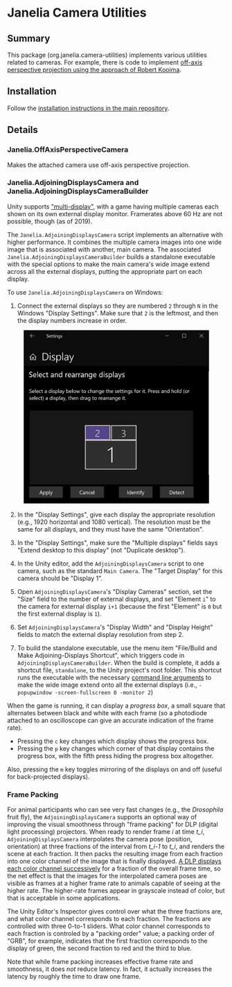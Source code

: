 # Janelia Camera Utilities

## Summary
This package (org.janelia.camera-utilities) implements various utilities related to cameras.  For example, there is code to implement [off-axis perspective projection using the approach of Robert Kooima](http://csc.lsu.edu/~kooima/articles/genperspective/).

## Installation
Follow the [installation instructions in the main repository](https://github.com/JaneliaSciComp/janelia-unity-toolkit/blob/master/README.md#installation).


## Details

### Janelia.OffAxisPerspectiveCamera

Makes the attached camera use off-axis perspective projection.

### Janelia.AdjoiningDisplaysCamera and Janelia.AdjoiningDisplaysCameraBuilder

Unity supports ["multi-display"](https://docs.unity3d.com/Manual/MultiDisplay.html), with a game having multiple cameras each shown on its own external display monitor.  Framerates above 60 Hz are not possible, though (as of 2019).

The `Janelia.AdjoiningDisplaysCamera` script implements an alternative with higher performance.  It combines the multiple camera images into one wide image that is associated with another, main camera.  The associated `Janelia.AdjoiningDisplaysCameraBuilder` builds a standalone executable with the special options to make the main camera's wide image extend across all the external displays, putting the appropriate part on each display.

To use `Janelia.AdjoiningDisplaysCamera` on Windows:

1. Connect the external displays so they are numbered `2` through `N` in the Windows "Display Settings".  Make sure that `2` is the leftmost, and then the display numbers increase in order.

<p align="center">
<img src="./adjoiningDisplaysCamera.PNG" height="400">
</p>

2. In the "Display Settings", give each display the appropriate resolution (e.g., 1920 horizontal and 1080 vertical).  The resolution must be the same for all displays, and they must have the same "Orientation".

3. In the "Display Settings", make sure the "Multiple displays" fields says "Extend desktop to this display" (not "Duplicate desktop").

4. In the Unity editor, add the `AdjoiningDisplaysCamera` script to one camera, such as the standard `Main Camera`.  The "Target Display" for this camera should be "Display 1".

5. Open `AdjoiningDisplaysCamera`'s "Display Cameras" section, set the "Size" field to the number of external displays, and set "Element `i`" to the camera for external display `i+1` (because the first "Element" is `0` but the first external display is `1`).

6. Set `AdjoiningDisplaysCamera`'s "Display Width" and "Display Height" fields to match the external display resolution from step 2.

7. To build the standalone executable, use the menu item "File/Build and Make Adjoining-Displays Shortcut", which triggers code in `AdjoiningDisplaysCameraBuilder`.  When the build is complete, it adds a shortcut file, `standalone`, to the Unity project's root folder.  This shortcut runs the executable with the necessary [command line arguments](https://docs.unity3d.com/Manual/CommandLineArguments.html) to make the wide image extend onto all the external displays (i.e., `-popupwindow -screen-fullscreen 0 -monitor 2`)

When the game is running, it can display a _progress box_, a small square that alternates between black and white with each frame (so a photodiode attached to an oscilloscope can give an accurate indication of the frame rate).  
- Pressing the `c` key changes which display shows the progress box.
- Pressing the `p` key changes which corner of that display contains the progress box, with the fifth press hiding the progress box altogether.

Also, pressing the `m` key toggles mirroring of the displays on and off (useful for back-projected displays).

### Frame Packing

For animal participants who can see very fast changes (e.g., the _Drosophila_ fruit fly), the `AdjoiningDisplaysCamera` supports an optional way of improving the visual smoothness through "frame packing" for DLP (digital light processing) projectors.   When ready to render frame _i_ at time _t\_i_, `AdjoiningDisplaysCamera` interpolates the camera pose (position, orientation) at three fractions of the interval from _t\_i-1_ to _t\_i_, and renders the scene at each fraction.  It then packs the resulting image from each fraction into one color channel of the image that is finally displayed.  [A DLP displays each color channel successively](https://www.benq.com/en-us/business/resource/trends/dlp-and-3lcd-projectors.html) for a fraction of the overall frame time, so the net effect is that the images for the interpolated camera poses are visible as frames at a higher frame rate to animals capable of seeing at the higher rate.  The higher-rate frames appear in grayscale instead of color, but that is acceptable in some applications.

The Unity Editor's Inspector gives control over what the three fractions are, and what color channel corresponds to each fraction.  The fractions are controlled with three 0-to-1 sliders.  What color channel corresponds to each fraction is controled by a "packing order" value; a packing order of "GRB", for example, indicates that the first fraction corresponds to the display of green, the second fraction to red and the third to blue.

Note that while frame packing increases effective frame rate and smoothness, it does _not_ reduce latency.  In fact, it actually increases the latency by roughly the time to draw one frame.

